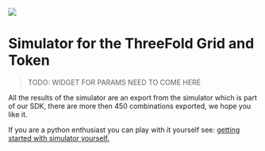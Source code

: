 ![](https://wiki.threefold.io/img/tf_tde_intro.png)

# Simulator for the ThreeFold Grid and Token

> TODO: WIDGET FOR PARAMS NEED TO COME HERE

All the results of the simulator are an export from the simulator which is part of our SDK, there are more then 450 combinations exported, we hope you like it.

If you are a python enthusiast you can play with it yourself see: [getting started with simulator yourself.](farming_simulate.md)

